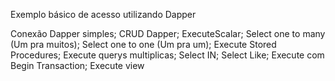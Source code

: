 Exemplo básico de acesso utilizando Dapper

Conexão Dapper simples; CRUD Dapper; ExecuteScalar; Select one to many (Um pra muitos); Select one to one (Um pra um); Execute Stored Procedures; Execute querys multiplicas; Select IN; Select Like; Execute com Begin Transaction; Execute view

